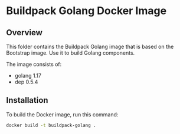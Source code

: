 # Buildpack Golang Docker Image

## Overview

This folder contains the Buildpack Golang image that is based on the Bootstrap image. Use it to build Golang components.

The image consists of:

- golang 1.17
- dep 0.5.4

## Installation

To build the Docker image, run this command:

```bash
docker build -t buildpack-golang .
```
